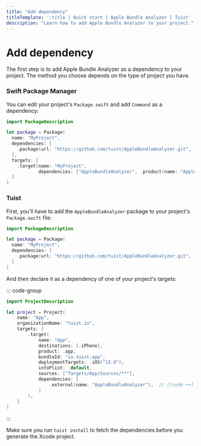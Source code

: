 ```yaml
---
title: "Add dependency"
titleTemplate: ':title | Quick start | Apple Bundle Analyzer | Tuist'
description: "Learn how to add Apple Bundle Analyzer to your project."
---
```


# Add dependency

The first step is to add Apple Bundle Analyzer as a dependency to your project. The method you choose depends on the type of project you have.

### Swift Package Manager

You can edit your project's `Package.swift` and add `Command` as a dependency:

```swift
import PackageDescription

let package = Package(
  name: "MyProject",
  dependencies: [
    .package(url: "https://github.com/tuist/AppleBundleAnalyzer.git", .upToNextMajor(from: "0.1.0")) // [!code ++]
  ],
  targets: [
    .target(name: "MyProject", 
            dependencies: ["AppleBundleAnalyzer", .product(name: "AppleBundleAnalyzer", package: "AppleBundleAnalyzer")]), // [!code ++]
  ]
)
```

### Tuist

First, you'll have to add the `AppleBundleAnalyzer` package to your project's `Package.swift` file:

```swift
import PackageDescription

let package = Package(
  name: "MyProject",
  dependencies: [
    .package(url: "https://github.com/tuist/AppleBundleAnalyzer.git", .upToNextMajor(from: "0.1.0")) // [!code ++]
  ]
)
```

And then declare it as a dependency of one of your project's targets:

::: code-group
```swift [Project.swift]
import ProjectDescription

let project = Project(
    name: "App",
    organizationName: "tuist.io",
    targets: [
        .target(
            name: "App",
            destinations: [.iPhone],
            product: .app,
            bundleId: "io.tuist.app",
            deploymentTargets: .iOS("13.0"),
            infoPlist: .default,
            sources: ["Targets/App/Sources/**"],
            dependencies: [
                .external(name: "AppleBundleAnalyzer"),  // [!code ++]
            ]
        ),
    ]
)
```
:::

Make sure you run `tuist install` to fetch the dependencies before you generate the Xcode project.